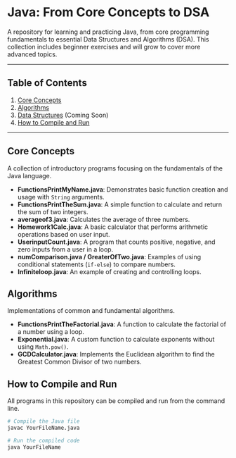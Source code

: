 # Java: From Core Concepts to DSA

A repository for learning and practicing Java, from core programming fundamentals to essential Data Structures and Algorithms (DSA). This collection includes beginner exercises and will grow to cover more advanced topics.

---

## Table of Contents

1.  [Core Concepts](#core-concepts)
2.  [Algorithms](#algorithms)
3.  [Data Structures](#data-structures) (Coming Soon)
4.  [How to Compile and Run](#how-to-compile-and-run)

---

## Core Concepts

A collection of introductory programs focusing on the fundamentals of the Java language.

*   **FunctionsPrintMyName.java**: Demonstrates basic function creation and usage with `String` arguments.
*   **FunctionsPrintTheSum.java**: A simple function to calculate and return the sum of two integers.
*   **averageof3.java**: Calculates the average of three numbers.
*   **Homework1Calc.java**: A basic calculator that performs arithmetic operations based on user input.
*   **UserinputCount.java**: A program that counts positive, negative, and zero inputs from a user in a loop.
*   **numComparison.java / GreaterOfTwo.java**: Examples of using conditional statements (`if-else`) to compare numbers.
*   **Infiniteloop.java**: An example of creating and controlling loops.

## Algorithms

Implementations of common and fundamental algorithms.

*   **FunctionsPrintTheFactorial.java**: A function to calculate the factorial of a number using a loop.
*   **Exponential.java**: A custom function to calculate exponents without using `Math.pow()`.
*   **GCDCalculator.java**: Implements the Euclidean algorithm to find the Greatest Common Divisor of two numbers.

## How to Compile and Run

All programs in this repository can be compiled and run from the command line.

```bash
# Compile the Java file
javac YourFileName.java

# Run the compiled code
java YourFileName
```